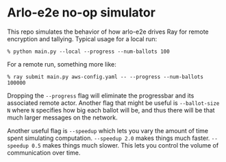 # Arlo-e2e no-op simulator

This repo simulates the behavior of how arlo-e2e drives Ray for remote encryption and tallying.
Typical usage for a local run:

```
% python main.py --local --progress --num-ballots 100
```

For a remote run, something more like:
```
% ray submit main.py aws-config.yaml -- --progress --num-ballots 100000
```

Dropping the `--progress` flag will eliminate the progressbar and its associated
remote actor. Another flag that might be useful is `--ballot-size N` where `N` specifies
how big each ballot will be, and thus there will be that much larger messages on the network.

Another useful flag is `--speedup` which lets you vary the amount of time spent simulating computation.
`--speedup 2.0` makes things much faster. `--speedup 0.5` makes things much slower. This lets you
control the volume of communication over time.